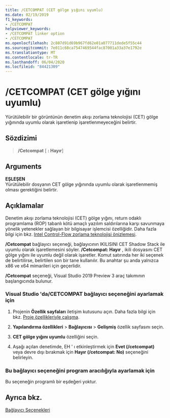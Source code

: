 ```yaml
---
title: /CETCOMPAT (CET gölge yığını uyumlu)
ms.date: 02/19/2019
f1_keywords:
- /CETCOMPAT
helpviewer_keywords:
- /CETCOMPAT linker option
- /CETCOMPAT
ms.openlocfilehash: 2c807d91d69b967fd62e01a077711dede5f55c44
ms.sourcegitcommit: 7e011c68ca7547469544fac87001a33a37e1792e
ms.translationtype: MT
ms.contentlocale: tr-TR
ms.lasthandoff: 06/04/2020
ms.locfileid: "84421309"
---
```

# <a name="cetcompat-cet-shadow-stack-compatible"></a>/CETCOMPAT (CET gölge yığını uyumlu)

Yürütülebilir bir görüntünün denetim akışı zorlama teknolojisi (CET) gölge yığınında uyumlu olarak işaretlenip işaretlenmeyeceğini belirtir.

## <a name="syntax"></a>Sözdizimi

> **/Cetcompat** \[ **: Hayır**]

## <a name="arguments"></a>Arguments

**EŞLEŞEN**<br/>
Yürütülebilir dosyanın CET gölge yığınında uyumlu olarak işaretlenmemiş olması gerektiğini belirtir.

## <a name="remarks"></a>Açıklamalar

Denetim akışı zorlama teknolojisi (CET) gölge yığını, return odaklı programlama (ROP) tabanlı kötü amaçlı yazılım saldırılarına karşı savunmaya yönelik yetenekler sağlayan bir bilgisayar işlemcisi özelliğidir. Daha fazla bilgi için bkz. [Intel Control-Flow zorlama teknolojisi önizlemesi](https://software.intel.com/sites/default/files/managed/4d/2a/control-flow-enforcement-technology-preview.pdf).

**/Cetcompat** bağlayıcı seçeneği, bağlayıcının IKILISINI CET Shadow Stack ile uyumlu olarak işaretlemesini söyler. **/Cetcompat: Hayır** , ikili dosyasını CET gölge yığını ile uyumlu değil olarak işaretler. Komut satırında her iki seçenek de belirtilirse, belirtilen son bir tane kullanılır. Bu anahtar şu anda yalnızca x86 ve x64 mimarileri için geçerlidir.

**/Cetcompat** seçeneği, Visual Studio 2019 Preview 3 araç takımının başlangıcında bulunur.

### <a name="to-set-the-cetcompat-linker-option-in-visual-studio"></a>Visual Studio 'da/CETCOMPAT bağlayıcı seçeneğini ayarlamak için

1. Projenin **Özellik sayfaları** iletişim kutusunu açın. Daha fazla bilgi için bkz. [Proje özellikleriyle çalışma](../working-with-project-properties.md).

1. **Yapılandırma özellikleri**  >  **Bağlayıcısı**  >  **Gelişmiş** özellik sayfasını seçin.

1. **CET gölge yığını uyumlu** özelliğini seçin.

1. Aşağı açılan denetimde, EH ' ı etkinleştirmek için **Evet (/cetcompat)** veya devre dışı bırakmak için **Hayır (/cetcompat: No)** seçeneğini belirleyin.


### <a name="to-set-this-linker-option-programmatically"></a>Bu bağlayıcı seçeneğini program aracılığıyla ayarlamak için

Bu seçeneğin programlı bir eşdeğeri yoktur.

## <a name="see-also"></a>Ayrıca bkz.

[Bağlayıcı Seçenekleri](linker-options.md)
